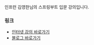 인프런 김영한님의 스프링부트 입문 강의입니다.

### 링크
- [인터넷 강의 바로가기](https://www.inflearn.com/course/%EC%8A%A4%ED%94%84%EB%A7%81-%EC%9E%85%EB%AC%B8-%EC%8A%A4%ED%94%84%EB%A7%81%EB%B6%80%ED%8A%B8/dashboard)
- [블로그 바로가기](https://hunnycombo.github.io/spring/online_study-springbegginer/)
